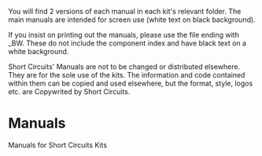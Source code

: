 You will find 2 versions of each manual in each kit's relevant folder. The main manuals are intended for screen use (white text on black background). 

If you insist on printing out the manuals, please use the file ending with _BW. These do not include the component index and have black text on a white background.

Short Circuits' Manuals are not to be changed or distributed elsewhere. They are for the sole use of the kits. 
The information and code contained within them can be copied and used elsewhere, but the format, style, logos etc. are Copywrited by Short Circuits. 

# Manuals
Manuals for Short Circuits Kits
